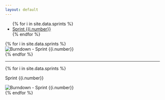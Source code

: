 ```yaml
---
layout: default
---
```


<div class='well metrics'>
  <ul class="nav nav-tabs">
    {% for i in site.data.sprints %}
    <li class='{{i.class}}'><a data-toggle="tab" class='{{i.class}}' href="#sprint-{{i.number}}">Sprint {{i.number}}</a></li>
    {% endfor %}
  </ul>

  <div class="tab-content">
    {% for i in site.data.sprints %}
      <div id="sprint-{{i.number}}" class="tab-pane fade {{i.class}}">
              <img src='{{site.baseurl}}/static/img/burndown/sprint_{{i.number}}.png' title='Burndown - Sprint {{i.number}}' alt='Burndown - Sprint {{i.number}}'>
      </div>
    {% endfor %}
  </div>

  <hr>

  <div class="card-deck">
    {% for i in site.data.sprints %}
      <div class="card bg-primary">
        <div class="card-body text-center">
            <p>Sprint {{i.number}}</p>
            <img src='{{site.baseurl}}/static/img/burndown/sprint_{{i.number}}.png' title='Burndown - Sprint {{i.number}}' alt='Burndown - Sprint {{i.number}}'>
          </div>
        </div>
    {% endfor %}
  </div>
</div>
